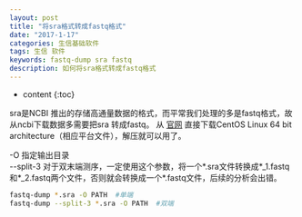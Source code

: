 ```yaml
---
layout: post
title: "将sra格式转成fastq格式"
date: "2017-1-17"
categories: 生信基础软件
tags: 生信 软件
keywords: fastq-dump sra fastq
description: 如何将sra格式转成fastq格式
---
```


* content
{:toc}


sra是NCBI 推出的存储高通量数据的格式，而平常我们处理的多是fastq格式，故从ncbi下载数据多需要把sra 转成fastq。 从 [官网](http://trace.ncbi.nlm.nih.gov/Traces/sra/sra.cgi?cmd=show&f=software&m=software&s=software) 直接下载CentOS Linux 64 bit architecture（相应平台文件），解压就可以用了。

-O	指定输出目录  
--split-3	对于双末端测序，一定使用这个参数，将一个\*.sra文件转换成\*_1.fastq和\*_2.fastq两个文件，否则就会转换成一个\*.fastq文件，后续的分析会出错。

```bash
fastq-dump *.sra -O PATH  #单端
fastq-dump --split-3 *.sra -O PATH  #双端
```
